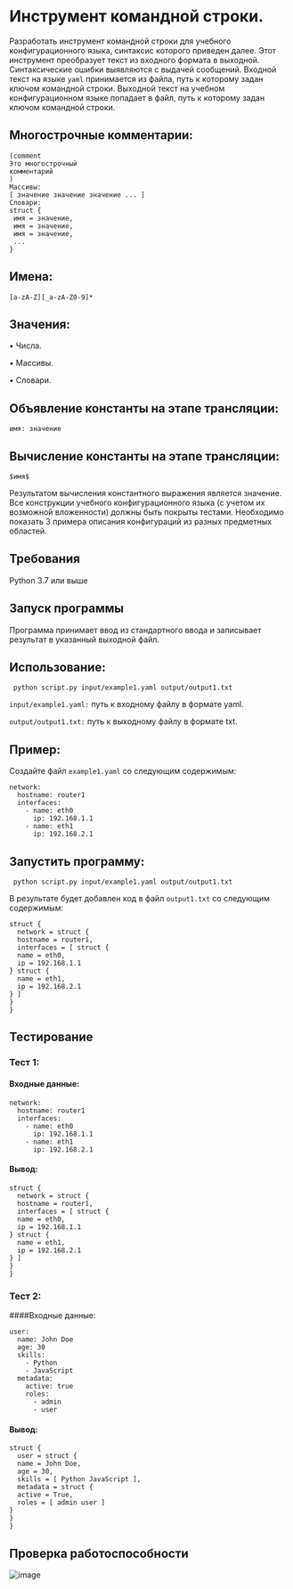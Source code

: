 # Инструмент командной строки.

Разработать инструмент командной строки для учебного конфигурационного
языка, синтаксис которого приведен далее. Этот инструмент преобразует текст из
входного формата в выходной. Синтаксические ошибки выявляются с выдачей
сообщений.
Входной текст на языке ```yaml``` принимается из файла, путь к которому задан
ключом командной строки. Выходной текст на учебном конфигурационном
языке попадает в файл, путь к которому задан ключом командной строки.

## Многострочные комментарии:

```
(comment
Это многострочный
комментарий
)
Массивы:
[ значение значение значение ... ]
Словари:
struct {
 имя = значение,
 имя = значение,
 имя = значение,
 ...
}
```

## Имена:

```[a-zA-Z][_a-zA-Z0-9]*```

## Значения:

• Числа.

• Массивы.

• Словари.

## Объявление константы на этапе трансляции:

```имя: значение```

## Вычисление константы на этапе трансляции:

```$имя$```

Результатом вычисления константного выражения является значение.
Все конструкции учебного конфигурационного языка (с учетом их
возможной вложенности) должны быть покрыты тестами. Необходимо показать 3
примера описания конфигураций из разных предметных областей.

## Требования

Python 3.7 или выше

## Запуск программы

Программа принимает ввод из стандартного ввода и записывает результат в указанный выходной файл.

## Использование:

```
 python script.py input/example1.yaml output/output1.txt
```

```input/example1.yaml:``` путь к входному файлу в формате yaml.

```output/output1.txt:``` путь к выходному файлу в формате txt.

## Пример:

Создайте файл ```example1.yaml``` со следующим содержимым:

```
network:
  hostname: router1
  interfaces:
    - name: eth0
      ip: 192.168.1.1
    - name: eth1
      ip: 192.168.2.1
```

## Запустить программу:

```
 python script.py input/example1.yaml output/output1.txt
```

В результате будет добавлен код в файл ```output1.txt``` со следующим содержимым:

```
struct {
  network = struct {
  hostname = router1,
  interfaces = [ struct {
  name = eth0,
  ip = 192.168.1.1
} struct {
  name = eth1,
  ip = 192.168.2.1
} ]
}
}
```

## Тестирование

### Тест 1:

#### Входные данные:

```
network:
  hostname: router1
  interfaces:
    - name: eth0
      ip: 192.168.1.1
    - name: eth1
      ip: 192.168.2.1
```

#### Вывод:

```
struct {
  network = struct {
  hostname = router1,
  interfaces = [ struct {
  name = eth0,
  ip = 192.168.1.1
} struct {
  name = eth1,
  ip = 192.168.2.1
} ]
}
}
```

### Тест 2:

####Входные данные:

```
user:
  name: John Doe
  age: 30
  skills:
    - Python
    - JavaScript
  metadata:
    active: true
    roles:
      - admin
      - user
```

#### Вывод:

```
struct {
  user = struct {
  name = John Doe,
  age = 30,
  skills = [ Python JavaScript ],
  metadata = struct {
  active = True,
  roles = [ admin user ]
}
}
}
```

## Проверка работоспособности

![image](https://github.com/user-attachments/assets/2203e943-1a64-4634-9b2b-9e67596a2c85)

